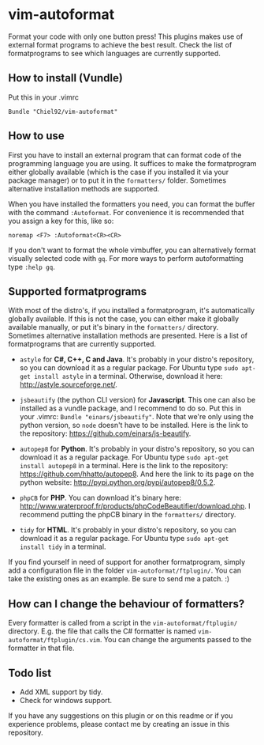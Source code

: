 vim-autoformat
==============
Format your code with only one button press!
This plugins makes use of external format programs to achieve the best result.
Check the list of formatprograms to see which languages are currently supported.

How to install (Vundle)
-----------------------
Put this in your .vimrc

```vim
Bundle "Chiel92/vim-autoformat"
```

How to use
----------
First you have to install an external program that can format code of the programming language you are using.
It suffices to make the formatprogram either globally available
(which is the case if you installed it via your package manager)
or to put it in the `formatters/` folder.
Sometimes alternative installation methods are supported.

When you have installed the formatters you need, you can format the buffer with the command `:Autoformat`.
For convenience it is recommended that you assign a key for this, like so:

```vim
noremap <F7> :Autoformat<CR><CR>
```

If you don't want to format the whole vimbuffer, you can alternatively format visually selected code with `gq`.
For more ways to perform autoformatting type `:help gq`.

Supported formatprograms
------------------------
With most of the distro's, if you installed a formatprogram, it's automatically globally available.
If this is not the case, you can either make it globally available manually, or put it's binary in the `formatters/` directory.
Sometimes alternative installation methods are presented.
Here is a list of formatprograms that are currently supported.

* `astyle` for __C#, C++, C and Java__.
It's probably in your distro's repository, so you can download it as a regular package.
For Ubuntu type `sudo apt-get install astyle` in a terminal.
Otherwise, download it here: http://astyle.sourceforge.net/.

* `jsbeautify` (the python CLI version) for __Javascript__.
This one can also be installed as a vundle package, and I recommend to do so.
Put this in your .vimrc: `Bundle "einars/jsbeautify"`.
Note that we're only using the python version, so `node` doesn't have to be installed.
Here is the link to the repository: https://github.com/einars/js-beautify.

* `autopep8` for __Python__.
It's probably in your distro's repository, so you can download it as a regular package.
For Ubuntu type `sudo apt-get install autopep8` in a terminal.
Here is the link to the repository: https://github.com/hhatto/autopep8.
And here the link to its page on the python website: http://pypi.python.org/pypi/autopep8/0.5.2.

* `phpCB` for __PHP__.
You can download it's binary here:
http://www.waterproof.fr/products/phpCodeBeautifier/download.php.
I recommend putting the phpCB binary in the `formatters/` directory.

* `tidy` for __HTML__.
It's probably in your distro's repository, so you can download it as a regular package.
For Ubuntu type `sudo apt-get install tidy` in a terminal.

If you find yourself in need of support for another formatprogram, simply add a configuration file in the folder `vim-autoformat/ftplugin/`.
You can take the existing ones as an example.
Be sure to send me a patch. :)

How can I change the behaviour of formatters?
---------------------------------------------
Every formatter is called from a script in the `vim-autoformat/ftplugin/` directory.
E.g. the file that calls the C# formatter is named `vim-autoformat/ftplugin/cs.vim`.
You can change the arguments passed to the formatter in that file.

Todo list
---------
* Add XML support by tidy.
* Check for windows support.


If you have any suggestions on this plugin or on this readme or if you experience problems, please contact me by creating an issue in this repository.
